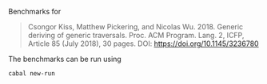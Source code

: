Benchmarks for

> Csongor Kiss, Matthew Pickering, and Nicolas Wu. 2018. Generic deriving of generic traversals. Proc. ACM Program. Lang. 2, ICFP, Article 85 (July 2018), 30 pages. DOI: https://doi.org/10.1145/3236780

The benchmarks can be run using

```
cabal new-run
```
